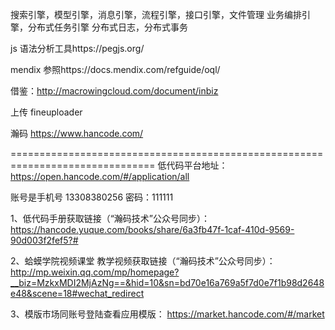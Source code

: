 搜索引擎，模型引擎，消息引擎，流程引擎，接口引擎，文件管理
业务编排引擎，分布式任务引擎
分布式日志，分布式事务

js 语法分析工具https://pegjs.org/

mendix 参照https://docs.mendix.com/refguide/oql/

借鉴：http://macrowingcloud.com/document/inbiz

上传 fineuploader

瀚码 https://www.hancode.com/


===============================================================================
低代码平台地址：
https://open.hancode.com/#/application/all

账号是手机号 13308380256
密码：111111


1、低代码手册获取链接（“瀚码技术”公众号同步）：
https://hancode.yuque.com/books/share/6a3fb47f-1caf-410d-9569-90d003f2fef5?#

2、蛤蟆学院视频课堂 教学视频获取链接（“瀚码技术”公众号同步）：
http://mp.weixin.qq.com/mp/homepage?__biz=MzkxMDI2MjAzNg==&hid=10&sn=bd70e16a769a5f7d0e7f1b98d2648e48&scene=18#wechat_redirect

3、模版市场同账号登陆查看应用模版：
https://market.hancode.com/#/market

